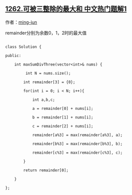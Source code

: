 ## [1262.可被三整除的最大和 中文热门题解1](https://leetcode.cn/problems/greatest-sum-divisible-by-three/solutions/100000/20xing-dai-ma-qing-song-shuang-bai-yi-ka-hc1k)

作者：[ming-jun](https://leetcode.cn/u/ming-jun)

remainder分别为余数0，1，2时的最大值

```
class Solution {
public:
    int maxSumDivThree(vector<int>& nums) {
         int N = nums.size();
        int remainder[3] = {0};
        for(int i = 0; i < N; i++){
            int a,b,c;
            a = remainder[0] + nums[i];
            b = remainder[1] + nums[i];
            c = remainder[2] + nums[i];
            remainder[a%3] = max(remainder[a%3], a);
            remainder[b%3] = max(remainder[b%3], b);
            remainder[c%3] = max(remainder[c%3], c);
        }
        return remainder[0];
    }
};
```
